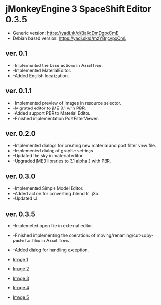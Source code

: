# jMonkeyEngine 3 SpaceShift Editor 0.3.5 #

* Generic version: https://yadi.sk/d/BaKdDmDgpxCmE
* Debian based version: https://yadi.sk/d/mzYBrjcvpxCmL

## ver. 0.1 ##
* -Implemented the base actions in AssetTree.
* -Implemented MaterialEditor.
* -Added English localization.

## ver. 0.1.1 ##
* -Implemented preview of images in resource selector.
* -Migrated editor to jME 3.1 with PBR.
* -Added support PBR to Material Editor.
* -Finished implementation PostFilterViewer.

## ver. 0.2.0 ##
* -Implemented dialogs for creating new material and post filter view file.
* -Implemented dialog of graphic settings.
* -Updated the sky in material editor.
* -Upgraded jME3 libraries to 3.1 alpha 2 with PBR.

## ver. 0.3.0 ##
* -Implemented Simple Model Editor.
* -Added action for converting .blend to .j3o.
* -Updated UI.

## ver. 0.3.5 ##
* -Implemeted open file in external editor.
* -Finished implementing the operations of moving/renaming/cut-copy-paste for files in Asset Tree.
* -Added dialog for handling exception.

* [Image 1](http://imgur.com/8FKlaXw)
* [Image 2](http://imgur.com/onsWNaK)
* [Image 3](http://imgur.com/D31aplI)
* [Image 4](http://imgur.com/9ApZMZC)
* [Image 5](http://imgur.com/0XSkVDQ)